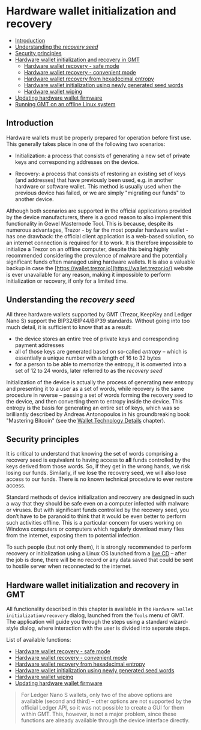 # Hardware wallet initialization and recovery

 * [Introduction](#introduction)
 * [Understanding the *recovery seed*](#understanding-the-recovery-seed)
 * [Security principles](#security-principles)
 * [Hardware wallet initialization and recovery in GMT](#hardware-wallet-initialization-and-recovery-in-gmt)
    * [Hardware wallet recovery - safe mode](hw-initr-safe-mode.md)
    * [Hardware wallet recovery - convenient mode](hw-initr-conv-mode.md)
    * [Hardware wallet recovery from hexadecimal entropy](hw-initr-entropy-mode.md)
    * [Hardware wallet initialization using newly generated seed words](hw-initr-new-seed.md)
    * [Hardware wallet wiping](hw-initr-wipe.md)
  * [Updating hardware wallet firmware](hw-initr-update-firmware.md)
 * [Running GMT on an offline Linux system](hw-initr-live-cd-linux.md)

## Introduction

Hardware wallets must be properly prepared for operation before first use. This generally takes place in one of the following two scenarios:

- Initialization: a process that consists of generating a new set of private keys and corresponding addresses on the device.

- Recovery: a process that consists of restoring an existing set of keys (and addresses) that have previously been used, e.g. in another hardware or software wallet. This method is usually used when the previous device has failed, or we are simply "migrating our funds" to another device.


Although both scenarios are supported in the official applications provided by the device manufacturers, there is a good reason to also implement this functionality in Gewel Masternode Tool. This is because, despite its numerous advantages, Trezor - by far the most popular hardware wallet - has one drawback: the official client application is a web-based solution, so an internet connection is required for it to work. It is therefore impossible to initialize a Trezor on an offline computer, despite this being highly recommended considering the prevalence of malware and the potentially significant funds often managed using hardware wallets. It is also a valuable backup in case the [https://wallet.trezor.io](https://wallet.trezor.io/) website is ever unavailable for any reason, making it impossible to perform initialization or recovery, if only for a limited time.

## Understanding the *recovery seed*

All three hardware wallets supported by GMT (Trezor, KeepKey and Ledger Nano S) support the BIP32/BIP44/BIP39 standards. Without going into too much detail, it is sufficient to know that as a result:

- the device stores an entire tree of private keys and corresponding payment addresses
- all of those keys are generated based on so-called *entropy* – which is essentially a unique number with a length of 16 to 32 bytes
- for a person to be able to memorize the entropy, it is converted into a set of 12 to 24 words, later referred to as the *recovery seed*

Initialization of the device is actually the process of generating new entropy and presenting it to a user as a set of words, while recovery is the same procedure in reverse – passing a set of words forming the recovery seed to the device, and then converting them to entropy inside the device. This entropy is the basis for generating an entire set of keys, which was so brilliantly described by Andreas Antonopoulos in his groundbreaking book "Mastering Bitcoin" (see the [Wallet Technology Details](https://github.com/bitcoinbook/bitcoinbook/blob/second_edition/ch05.asciidoc#wallet-technology-details) chapter).

## Security principles

It is critical to understand that knowing the set of words comprising a recovery seed is equivalent to having access to **all** funds controlled by the keys derived from those words. So, if they get in the wrong hands, we risk losing our funds. Similarly, if we lose the recovery seed, we will also lose access to our funds. There is no known technical procedure to ever restore access.

Standard methods of device initialization and recovery are designed in such a way that they should be safe even on a computer infected with malware or viruses. But with significant funds controlled by the recovery seed, you don’t have to be paranoid to think that it would be even better to perform such activities offline. This is a particular concern for users working on Windows computers or computers which regularly download many files from the internet, exposing them to potential infection.

To such people (but not only them), it is strongly recommended to perform recovery or initialization using a Linux OS launched from a [live CD](hw-initr-live-cd-linux.md) – after the job is done, there will be no record or any data saved that could be sent to hostile server when reconnected to the internet.

## Hardware wallet initialization and recovery in GMT

All functionality described in this chapter is available in the `Hardware wallet initialization/recovery` dialog, launched from the `Tools` menu of GMT. The application will guide you through the steps using a standard wizard-style dialog, where interaction with the user is divided into separate steps.

List of available functions:

- [Hardware wallet recovery - safe mode](hw-initr-safe-mode.md)
- [Hardware wallet recovery - convenient mode](hw-initr-conv-mode.md)
- [Hardware wallet recovery from hexadecimal entropy](hw-initr-entropy-mode.md)
- [Hardware wallet initialization using newly generated seed words](hw-initr-new-seed.md)
- [Hardware wallet wiping](hw-initr-wipe.md)
- [Updating hardware wallet firmware](hw-initr-update-firmware.md)

> For Ledger Nano S wallets, only two of the above options are available (second and third) – other options are not supported by the official Ledger API, so it was not possible to create a GUI for them within GMT. This, however, is not a major problem, since these functions are already available through the device interface directly.

